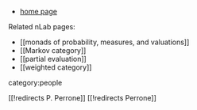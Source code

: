 

* [home page](http://www.paoloperrone.org)

Related nLab pages:

* [[monads of probability, measures, and valuations]]
* [[Markov category]]
* [[partial evaluation]]
* [[weighted category]]

category:people 

[[!redirects P. Perrone]]
[[!redirects Perrone]]